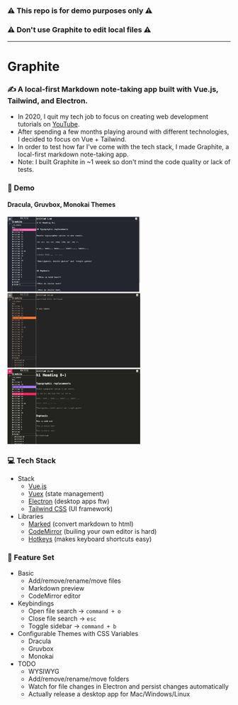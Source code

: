### ⚠️ This repo is for demo purposes only ⚠️

### ⚠️ Don't use Graphite to edit local files ⚠️

---

# Graphite

### ✍️ A local-first Markdown note-taking app built with Vue.js, Tailwind, and Electron.

- In 2020, I quit my tech job to focus on creating web development tutorials on [YouTube](youtube.com/SuboptimalEng).
- After spending a few months playing around with different technologies, I decided to focus on Vue + Tailwind.
- In order to test how far I've come with the tech stack, I made Graphite, a local-first markdown note-taking app.
- Note: I built Graphite in ~1 week so don't mind the code quality or lack of tests.

### 👀 Demo

#### Dracula, Gruvbox, Monokai Themes

<img src="/demo/00_dracula.png" width="300">
<img src="/demo/00_gruvbox.png" width="300">
<img src="/demo/00_monokai.png" width="300">

### 💻 Tech Stack

- Stack
  - [Vue.js](https://vuejs.org/)
  - [Vuex](https://vuex.vuejs.org/) (state management)
  - [Electron](https://www.electronjs.org/) (desktop apps ftw)
  - [Tailwind CSS](https://tailwindcss.com/) (UI framework)
- Libraries
  - [Marked](https://marked.js.org/) (convert markdown to html)
  - [CodeMirror](https://codemirror.net/) (builing your own editor is hard)
  - [Hotkeys](https://github.com/jaywcjlove/hotkeys/) (makes keyboard shortcuts easy)

### 📝 Feature Set

- Basic
  - Add/remove/rename/move files
  - Markdown preview
  - CodeMirror editor
- Keybindings
  - Open file search -> `command + o`
  - Close file search -> `esc`
  - Toggle sidebar -> `command + b`
- Configurable Themes with CSS Variables
  - Dracula
  - Gruvbox
  - Monokai
- TODO
  - WYSIWYG
  - Add/remove/rename/move folders
  - Watch for file changes in Electron and persist changes automatically
  - Actually release a desktop app for Mac/Windows/Linux
